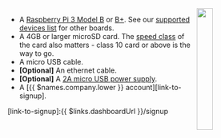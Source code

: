 <img style="float: right;padding-left: 10px;" src="/img/raspberrypi3/raspberrypi3.jpg" width="25%">

* A [Raspberry Pi 3 Model B][rpi3B] or [B+][rpi3B+]. See our [supported devices list][supportedDevicesList] for other boards.
* A 4GB or larger microSD card. The [speed class][sdSpeed] of the card also matters - class 10 card or above is the way to go.
* A micro USB cable.
* **[Optional]** An ethernet cable.
* **[Optional]** A [2A micro USB power supply][psu].
* A [{{ $names.company.lower }} account][link-to-signup].

[rpi3B]:https://www.raspberrypi.org/products/raspberry-pi-3-model-b/
[rpi3B+]:https://www.raspberrypi.org/products/raspberry-pi-3-model-b-plus/
[psu]:https://www.raspberrypi.org/products/raspberry-pi-universal-power-supply/

[sdSpeed]:https://en.wikipedia.org/wiki/Secure_Digital#Speed_class_rating
[wifiAdapters]:/reference/hardware/wifi-dongles/
[supportedDevicesList]:/reference/hardware/devices/

[link-to-signup]:{{ $links.dashboardUrl }}/signup

